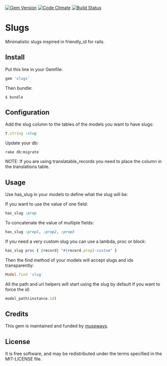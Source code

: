 [![Gem Version](https://badge.fury.io/rb/slugs.svg)](http://badge.fury.io/rb/slugs) [![Code Climate](https://codeclimate.com/github/museways/slugs/badges/gpa.svg)](https://codeclimate.com/github/museways/slugs) [![Build Status](https://travis-ci.org/museways/slugs.svg?branch=master)](https://travis-ci.org/museways/slugs)

# Slugs

Minimalistic slugs inspired in friendly_id for rails.

## Install

Put this line in your Gemfile:
```ruby
gem 'slugs'
```

Then bundle:
```
$ bundle
```

## Configuration

Add the slug column to the tables of the models you want to have slugs:
```ruby
t.string :slug
```

Update your db:
```
rake db:migrate
```

NOTE: If you are using translatable_records you need to place the column in the translations table.

## Usage

Use has_slug in your models to define what the slug will be:

If you want to use the value of one field:
```ruby
has_slug :prop
```

To concatenate the value of multiple fields:
```ruby
has_slug :prop1, :prop2, :prop3
```

If you need a very custom slug you can use a lambda, proc or block:
```ruby
has_slug proc { |record| "#{record.prop}-custom" }
```

Then the find method of your models will accept slugs and ids transparently:
```ruby
Model.find 'slug'
```

All the path and url helpers will start using the slug by default if you want to force the id:
```ruby
model_path(instance.id)
```

## Credits

This gem is maintained and funded by [museways](http://museways.com).

## License

It is free software, and may be redistributed under the terms specified in the MIT-LICENSE file.
